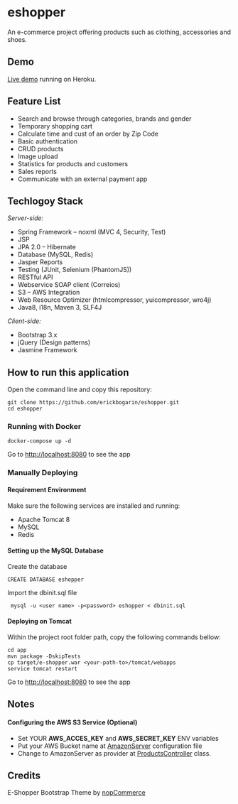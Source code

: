 # eshopper
An e-commerce project offering products such as clothing, accessories and shoes.

## Demo
[Live demo](http://eshopper-online.herokuapp.com) running on Heroku.

## Feature List
* Search and browse through categories, brands and gender
* Temporary shopping cart
* Calculate time and cust of an order by Zip Code
* Basic authentication
* CRUD products
* Image upload
* Statistics for products and customers
* Sales reports
* Communicate with an external payment app

## Techlogoy Stack
*Server-side:*
* Spring Framework – noxml (MVC 4, Security, Test)
* JSP
* JPA 2.0 – Hibernate
* Database (MySQL, Redis)
* Jasper Reports
* Testing (JUnit, Selenium (PhantomJS))
* RESTful API
* Webservice SOAP client (Correios)
* S3 – AWS Integration
* Web Resource Optimizer (htmlcompressor, yuicompressor, wro4j)
* Java8, i18n, Maven 3, SLF4J

*Client-side:*
* Bootstrap 3.x
* jQuery (Design patterns)
* Jasmine Framework

## How to run this application
Open the command line and copy this repository:
```
git clone https://github.com/erickbogarin/eshopper.git
cd eshopper
```

### Running with Docker
```
docker-compose up -d
```
Go to [http://localhost:8080](http://localhost:8080) to see the app

### Manually Deploying
#### Requirement Environment
Make sure the following services are installed and running:
* Apache Tomcat 8
* MySQL
* Redis

#### Setting up the MySQL Database
Create the database
```
CREATE DATABASE eshopper
```
Import the dbinit.sql file
```
 mysql -u <user name> -p<password> eshopper < dbinit.sql
```

#### Deploying on Tomcat
Within the project root folder path, copy the following commands bellow:
```
cd app
mvn package -DskipTests
cp target/e-shopper.war <your-path-to>/tomcat/webapps
service tomcat restart
```
Go to [http://localhost:8080](http://localhost:8080) to see the app

## Notes
#### Configuring the AWS S3 Service (Optional)
* Set YOUR **AWS_ACCES_KEY** and **AWS_SECRET_KEY** ENV variables
* Put your AWS Bucket name at [AmazonServer](app/src/main/java/br/com/eshopper/ecommerce/infra/AmazonSaver.java) configuration file
* Change to AmazonServer as provider at [ProductsController](app/src/main/java/br/com/eshopper/ecommerce/controllers/ProductsController.java) class.

## Credits
E-Shopper Bootstrap Theme by [nopCommerce](http://www.nopcommerce.com/p/1540/e-shopper-bootstrap-theme-free.aspx)






